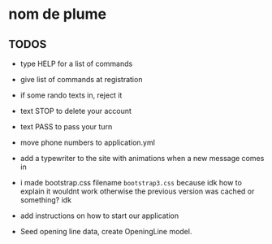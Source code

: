 # nom de plume

## TODOS

* type HELP for a list of commands
* give list of commands at registration
* if some rando texts in, reject it
* text STOP to delete your account
* text PASS to pass your turn
* move phone numbers to application.yml
* add a typewriter to the site with animations when a new message comes in
* i made bootstrap.css filename `bootstrap3.css` because idk how to explain it wouldnt work otherwise the previous version was cached or something? idk
* add instructions on how to start our application



* Seed opening line data, create OpeningLine model.